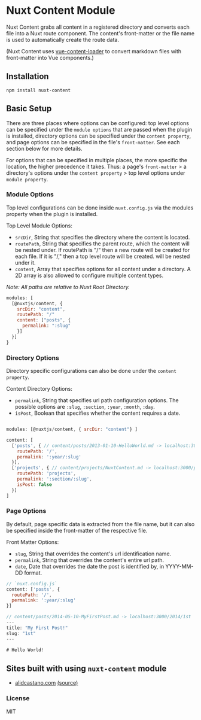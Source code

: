 # Nuxt Content Module

Nuxt Content grabs all content in a registered directory and converts each file into a Nuxt route component. The content's front-matter or the file name is used to automatically create the route data.

(Nuxt Content uses [vue-content-loader](https://github.com/alidcastano/vue-content-loader) to convert markdown files with front-matter into Vue components.)

## Installation

```
npm install nuxt-content

```

## Basic Setup

There are three places where options can be configured: top level options can be specified under the `module options` that are passed when the plugin is installed, directory options can be specified under the `content property`, and page options
can be specified in the file's `front-matter`. See each section below for more details.

For options that can be specified in multiple places, the more specific the location,
the higher precedence it takes. Thus: a page's `front-matter` > a directory's options under the `content property` > top level options under `module property`.

### Module Options

Top level configurations can be done inside `nuxt.config.js` via the modules property
when the plugin is installed.

Top Level Module Options:
  - `srcDir`, String that specifies the directory where the content is located.
  - `routePath`, String that specifies the parent route, which the content will be nested under. If routePath is "/" then a new route will be created for each file.
  If it is "/," then a top level route will be created.
  will be nested under it.
  - `content`, Array that specifies options for all content under a directory. A 2D array is also allowed to configure multiple content types.

*Note: All paths are relative to Nuxt Root Directory.*

```js
modules: [
  [@nuxtjs/content, {
    srcDir: "content",
    routePath: "/"
    content: ["posts", {
      permalink: ":slug"
    }]
  }]
}
```

### Directory Options

Directory specific configurations can also be done under the `content property`.

Content Directory Options:
  - `permalink`, String that specifies url path configuration options. The possible options
  are `:slug`, `:section`, `:year`, `:month`, `:day`.
  - `isPost`, Boolean that specifies whether the content requires a date.

```js

modules: [@nuxtjs/content, { srcDir: "content"} ]

content: [
  ['posts', { // content/posts/2013-01-10-HelloWorld.md -> localhost:3000/2013/hello-world
    routePath: '/',
    permalink: ':year/:slug'
  }],
  ['projects', { // content/projects/NuxtContent.md -> localhost:3000/projects/nuxt-content
    routePath: 'projects',
    permalink: ':section/:slug',
    isPost: false
  }]
]

```

### Page Options

By default, page specific data is extracted from the file name, but it can also be specified inside the front-matter of the respective file.

Front Matter Options:
  -  `slug`, String that overrides the content's url identification name.
  - `permalink`, String that overrides the content's entire url path.
  -  `date`, Date that overrides the date the post is identified by, in YYYY-MM-DD format.

```js
// `nuxt.config.js`
content: ['posts', {
  routePath: '/',
  permalink: ':year/:slug'
}]

// content/posts/2014-05-10-MyFirstPost.md -> localhost:3000/2014/1st
---
title: "My First Post!"
slug: "1st"
---

# Hello World!

```

## Sites built with using `nuxt-content` module  

* [alidcastano.com](http://alidcastano.com/)
[(source)](https://github.com/alidcastano/alidcastano.github.io)


### License

MIT

